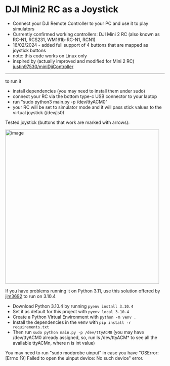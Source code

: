 DJI Mini2 RC as a Joystick
===============
 - Connect your DJI Remote Controller to your PC and use it to play simulators
 - Currently confirmed working controllers: DJI Mini 2 RC (also known as RC-N1, RCS231, WM161b-RC-N1, RCN1)
 - 16/02/2024 - added full support of 4 buttons that are mapped as joystick buttons
 - note: this code works on Linux only
 - inspired by (actually improved and modified for Mini 2 RC) [justin97530/miniDjiController](https://github.com/justin97530/miniDjiController)
-----------------------------------------------------------------------------

to run it
- install dependencies (you may need to install them under sudo)
- connect your RC via the bottom type-c USB connector to your laptop
- run "sudo python3 main.py -p /dev/ttyACM0"
- your RC will be set to simulator mode and it will pass stick values to the virtual joystick (/dev/js0)

Tested joystick (buttons that work are marked with arrows):

<img width="486" alt="image" src="https://github.com/usatenko/DjiMini2RCasJoystick/assets/1710344/b14e6429-550e-4727-9024-fc9d70a771a1">

If you have problems running it on Python 3.11, use this solution offered by [jim3692](https://github.com/jim3692) to run on 3.10.4

- Download Python 3.10.4 by running ```pyenv install 3.10.4```
- Set it as default for this project with ```pyenv local 3.10.4```
- Create a Python Virtual Environment with ```python -m venv .```
- Install the dependencies in the venv with ```pip install -r requirements.txt```
- Then run ```sudo python main.py -p /dev/ttyACM0``` (you may have /dev/ttyACM0 already assigned, so, run ls /dev/ttyACM* to see all the available ttyACMn, where n is int value)

You may need to run "sudo modprobe uinput" in case you have "OSError: [Errno 19] Failed to open the uinput device: No such device" error.

